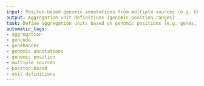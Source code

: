 ```yaml
---
input: Positon-based genomic annotations from multiple sources (e.g. GENCODE, GeneHancer)
output: Aggregation unit definitions (genomic position ranges)
task: Define aggregation units based on genomic positions (e.g. genes, regulatory regions, etc.)
automatic_tags:
- aggregation
- gencode
- genehancer
- genomic annotations
- genomic position
- multiple sources
- positon-based
- unit definitions
---
```


